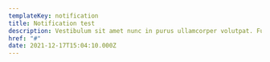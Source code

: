 ```yaml
---
templateKey: notification
title: Notification test
description: Vestibulum sit amet nunc in purus ullamcorper volutpat. Fusce posuere laoreet est, et tempus augue dictum vitae.
href: "#"
date: 2021-12-17T15:04:10.000Z
---
```


